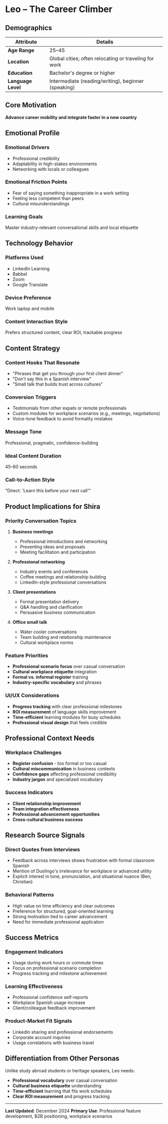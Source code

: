 # Leo – The Career Climber

## Demographics

| Attribute          | Details                                               |
| ------------------ | ----------------------------------------------------- |
| **Age Range**      | 25–45                                                 |
| **Location**       | Global cities; often relocating or traveling for work |
| **Education**      | Bachelor's degree or higher                           |
| **Language Level** | Intermediate (reading/writing), beginner (speaking)   |

## Core Motivation

**Advance career mobility and integrate faster in a new country**

## Emotional Profile

### **Emotional Drivers**

- Professional credibility
- Adaptability in high-stakes environments
- Networking with locals or colleagues

### **Emotional Friction Points**

- Fear of saying something inappropriate in a work setting
- Feeling less competent than peers
- Cultural misunderstandings

### **Learning Goals**

Master industry-relevant conversational skills and local etiquette

## Technology Behavior

### **Platforms Used**

- LinkedIn Learning
- Babbel
- Zoom
- Google Translate

### **Device Preference**

Work laptop and mobile

### **Content Interaction Style**

Prefers structured content, clear ROI, trackable progress

## Content Strategy

### **Content Hooks That Resonate**

- "Phrases that get you through your first client dinner"
- "Don't say this in a Spanish interview"
- "Small talk that builds trust across cultures"

### **Conversion Triggers**

- Testimonials from other expats or remote professionals
- Custom modules for workplace scenarios (e.g., meetings, negotiations)
- Voice-tone feedback to avoid formality mistakes

### **Message Tone**

Professional, pragmatic, confidence-building

### **Ideal Content Duration**

45–60 seconds

### **Call-to-Action Style**

"Direct: 'Learn this before your next call'"

## Product Implications for Shira

### **Priority Conversation Topics**

1. **Business meetings**
   - Professional introductions and networking
   - Presenting ideas and proposals
   - Meeting facilitation and participation

2. **Professional networking**
   - Industry events and conferences
   - Coffee meetings and relationship building
   - LinkedIn-style professional conversations

3. **Client presentations**
   - Formal presentation delivery
   - Q&A handling and clarification
   - Persuasive business communication

4. **Office small talk**
   - Water cooler conversations
   - Team building and relationship maintenance
   - Cultural workplace norms

### **Feature Priorities**

- **Professional scenario focus** over casual conversation
- **Cultural workplace etiquette** integration
- **Formal vs. informal register** training
- **Industry-specific vocabulary** and phrases

### **UI/UX Considerations**

- **Progress tracking** with clear professional milestones
- **ROI measurement** of language skills improvement
- **Time-efficient** learning modules for busy schedules
- **Professional visual design** that feels credible

## Professional Context Needs

### **Workplace Challenges**

- **Register confusion** - too formal or too casual
- **Cultural miscommunication** in business contexts
- **Confidence gaps** affecting professional credibility
- **Industry jargon** and specialized vocabulary

### **Success Indicators**

- **Client relationship improvement**
- **Team integration effectiveness**
- **Professional advancement opportunities**
- **Cross-cultural business success**

## Research Source Signals

### **Direct Quotes from Interviews**

- Feedback across interviews shows frustration with formal classroom Spanish
- Mention of Duolingo's irrelevance for workplace or advanced utility
- Explicit interest in tone, pronunciation, and situational nuance (Ben, Christian)

### **Behavioral Patterns**

- High value on time efficiency and clear outcomes
- Preference for structured, goal-oriented learning
- Strong motivation tied to career advancement
- Need for immediate professional application

## Success Metrics

### **Engagement Indicators**

- Usage during work hours or commute times
- Focus on professional scenario completion
- Progress tracking and milestone achievement

### **Learning Effectiveness**

- Professional confidence self-reports
- Workplace Spanish usage increase
- Client/colleague feedback improvement

### **Product-Market Fit Signals**

- LinkedIn sharing and professional endorsements
- Corporate account inquiries
- Usage correlations with business travel

## Differentiation from Other Personas

Unlike study abroad students or heritage speakers, Leo needs:

- **Professional vocabulary** over casual conversation
- **Cultural business etiquette** understanding
- **Time-efficient** learning that fits work schedules
- **Clear ROI measurement** and progress tracking

---

**Last Updated**: December 2024
**Primary Use**: Professional feature development, B2B positioning, workplace scenarios
